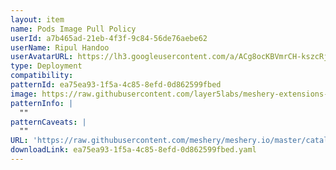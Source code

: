 ```yaml
---
layout: item
name: Pods Image Pull Policy
userId: a7b465ad-21eb-4f3f-9c84-56de76aebe62
userName: Ripul Handoo
userAvatarURL: https://lh3.googleusercontent.com/a/ACg8ocKBVmrCH-kszcRj5jpdBR53K1-E7YPUd3-kFmRFGGRN=s96-c
type: Deployment
compatibility: 
patternId: ea75ea93-1f5a-4c85-8efd-0d862599fbed
image: https://raw.githubusercontent.com/layer5labs/meshery-extensions-packages/master/action-assets/design-assets/ea75ea93-1f5a-4c85-8efd-0d862599fbed.png
patternInfo: |
  ""
patternCaveats: |
  ""
URL: 'https://raw.githubusercontent.com/meshery/meshery.io/master/catalog/ea75ea93-1f5a-4c85-8efd-0d862599fbed.yaml'
downloadLink: ea75ea93-1f5a-4c85-8efd-0d862599fbed.yaml
---
```

